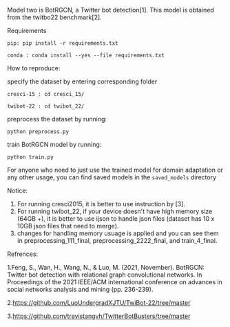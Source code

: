 Model two is BotRGCN, a Twitter bot detection[1].
This model is obtained from the twitbo22 benchmark[2].

Requirements

 ```pip: pip install -r requirements.txt ```

 
 ```conda : conda install --yes --file requirements.txt ```

How to reproduce:

specify the dataset by entering corresponding folder

 ```cresci-15 : cd cresci_15/```

 
 ```twibot-22 : cd twibot_22/```

preprocess the dataset by running:

 ```python preprocess.py ```

train BotRGCN model by running:

 ```python train.py ```


For anyone who need to just use the trained model for domain adaptation or any other usage, you can find saved models in the  ```saved_models``` directory


Notice:

1. For running cresci2015, it is better to use instruction by [3].
3. For running twibot_22, if your device doesn't have high memory size (64GB +), it is better to use ijson to handle json files (dataset has 10 x 10GB json files that need to merge).
4. changes for handling memory usuage is applied and you can see them in preprocessing_111_final, preprocessing_2222_final, and train_4_final.

Refrences:

1.Feng, S., Wan, H., Wang, N., & Luo, M. (2021, November). BotRGCN: Twitter bot detection with relational graph convolutional networks. In Proceedings of the 2021 IEEE/ACM international conference on advances in social networks analysis and mining (pp. 236-239).

2.https://github.com/LuoUndergradXJTU/TwiBot-22/tree/master

3.https://github.com/travistangvh/TwitterBotBusters/tree/master

